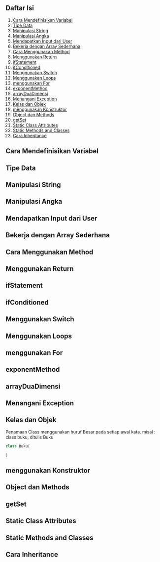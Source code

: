 ## Daftar Isi
1. [Cara Mendefinisikan Variabel](#cara-mendefinisikan-variabel)
2. [Tipe Data](#tipe-data)
3. [Manipulasi String](#manipulasi-string)
4. [Manipulasi Angka](#manipulasi-angka)
5. [Mendapatkan Input dari User](#mendapatkan-input-dari-user)
6. [Bekerja dengan Array Sederhana](#bekerja-dengan-array-sederhara)
7. [Cara Menggunakan Method](#cara-menggunakan-method)
8. [Menggunakan Return](#menggunakan-return)
9. [ifStatement](#ifstatement)
10. [ifConditioned](#ifconditioned)
11. [Menggunakan Switch](#menggunakan-switch)
12. [Menggunakan Loops](#menggunakan-loops)
13. [menggunakan For](#menggunakan-for)
14. [exponentMethod](#exponentmethod)
15. [arrayDuaDimensi](#arrayduadimensi)
16. [Menangani Exception](#menangani-exception)
17. [Kelas dan Objek](#kelas-dan-objek)
18. [menggunakan Konstruktor](#menggunakan-konstruktor)
19. [Object dan Methods](#object-dan-methods)
20. [getSet](#getset)
21. [Static Class Attributes](#static-class-attributes)
22. [Static Methods and Classes](#static-methods-and-classes)
23. [Cara Inheritance](#cara-inheritance)


## Cara Mendefinisikan Variabel
## Tipe Data
## Manipulasi String
## Manipulasi Angka
## Mendapatkan Input dari User
## Bekerja dengan Array Sederhana
## Cara Menggunakan Method
## Menggunakan Return
## ifStatement
## ifConditioned
## Menggunakan Switch
## Menggunakan Loops
## menggunakan For
## exponentMethod
## arrayDuaDimensi
## Menangani Exception
## Kelas dan Objek
Penamaan Class menggunakan huruf Besar pada setiap awal kata.
misal : class buku, ditulis Buku
```C#
class Buku{

}
```
## menggunakan Konstruktor
## Object dan Methods
## getSet
## Static Class Attributes
## Static Methods and Classes
## Cara Inheritance
